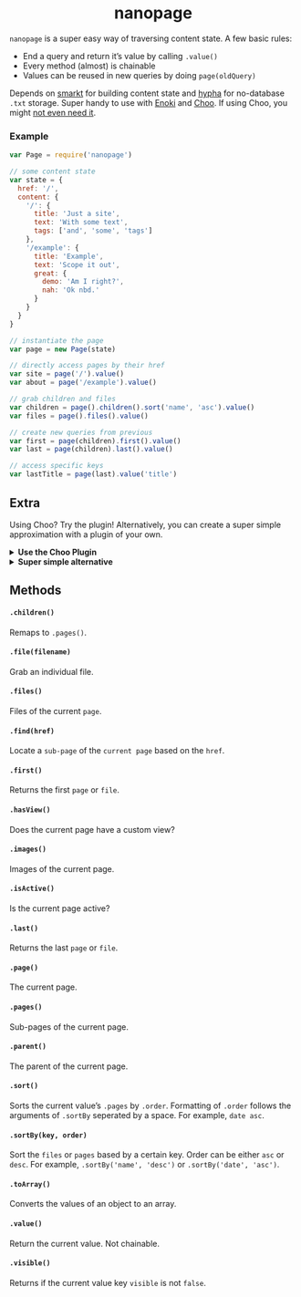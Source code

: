 <h1 align="center">nanopage</h1>

`nanopage` is a super easy way of traversing content state. A few basic rules:

- End a query and return it’s value by calling `.value()`
- Every method (almost) is chainable
- Values can be reused in new queries by doing `page(oldQuery)`

Depends on [smarkt](https://github.com/jondashkyle/smarkt) for building content state and [hypha](https://github.com/jondashkyle/hypha) for no-database `.txt` storage. Super handy to use with [Enoki](https://github.com/enokidotsite/enoki) and [Choo](https://github.com/choojs/choo). If using Choo, you might [not even need it](#extra).

### Example

```js
var Page = require('nanopage')

// some content state
var state = {
  href: '/',
  content: {
    '/': {
      title: 'Just a site',
      text: 'With some text',
      tags: ['and', 'some', 'tags']
    },
    '/example': {
      title: 'Example',
      text: 'Scope it out',
      great: {
        demo: 'Am I right?',
        nah: 'Ok nbd.'
      }
    }
  }
}

// instantiate the page
var page = new Page(state)

// directly access pages by their href
var site = page('/').value()
var about = page('/example').value()

// grab children and files
var children = page().children().sort('name', 'asc').value()
var files = page().files().value()

// create new queries from previous
var first = page(children).first().value()
var last = page(children).last().value()

// access specific keys
var lastTitle = page(last).value('title')
```

## Extra

Using Choo? Try the plugin! Alternatively, you can create a super simple approximation with a plugin of your own.

<details><summary><b>Use the Choo Plugin</b></summary>

```js
var html = require('choo/html')
var choo = require('choo')
var app = choo()

app.use(require('nanopage/choo'))

app.route('*', function (state, emit) {
  return html`
    <body>${state.page().value('title')}</body>
  `
})

if (module.parent) module.exports = app
else app.mount('body')
```
</details>

<details><summary><b>Super simple alternative</b></summary>

```js
module.exports = function (state, emitter) {
  state.page = function (key) {
    key = key || (state.href || '/')
    return state.content[key]
  }
}
```
</details>

## Methods

#### `.children()`

Remaps to `.pages()`.

#### `.file(filename)`

Grab an individual file.

#### `.files()`

Files of the current `page`.

#### `.find(href)`

Locate a `sub-page` of the `current page` based on the `href`.

#### `.first()`

Returns the first `page` or `file`.

#### `.hasView()`

Does the current page have a custom view?

#### `.images()`

Images of the current page.

#### `.isActive()`

Is the current page active?

#### `.last()`

Returns the last `page` or `file`.

#### `.page()`

The current page.

#### `.pages()`

Sub-pages of the current page.

#### `.parent()`

The parent of the current page.

#### `.sort()`

Sorts the current value’s `.pages` by `.order`. Formatting of `.order` follows the arguments of `.sortBy` seperated by a space. For example, `date asc`.

#### `.sortBy(key, order)`

Sort the `files` or `pages` based by a certain key. Order can be either `asc` or `desc`. For example, `.sortBy('name', 'desc')` or  `.sortBy('date', 'asc')`.

#### `.toArray()`

Converts the values of an object to an array.

#### `.value()`

Return the current value. Not chainable.

#### `.visible()`

Returns if the current value key `visible` is not `false`.
</details>
